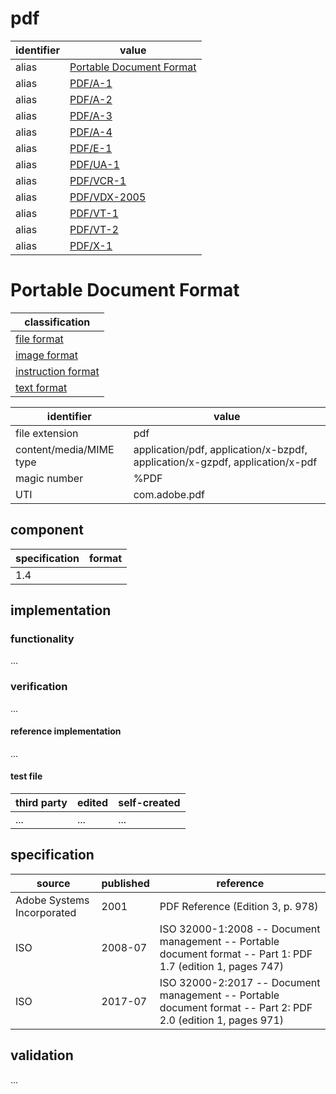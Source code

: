 # pdf

| identifier | value
| ---------- | -----
| alias      | [Portable Document Format](#portable-document-format)
| alias      | [PDF/A-1](pdf/a.md)
| alias      | [PDF/A-2](pdf/a.md)
| alias      | [PDF/A-3](pdf/a.md)
| alias      | [PDF/A-4](pdf/a.md)
| alias      | [PDF/E-1](pdf/e.md)
| alias      | [PDF/UA-1](pdf/ua.md)
| alias      | [PDF/VCR-1](pdf/vcr.md)
| alias      | [PDF/VDX-2005](pdf/vdx.md)
| alias      | [PDF/VT-1](pdf/vt.md)
| alias      | [PDF/VT-2](pdf/vt.md)
| alias      | [PDF/X-1](pdf/x.md)

# Portable Document Format
| classification
| --------------
| [file format](file.md)
| [image format](image.md)
| [instruction format](instruction.md)
| [text format](text.md)

| identifier              | value
| ----------------------- | -----
| file extension          | pdf
| content/media/MIME type | application/pdf, application/x-bzpdf, application/x-gzpdf, application/x-pdf
| magic number            | %PDF
| UTI                     | com.adobe.pdf

## component
| specification | format
| ------------- | ------
| 1.4           |

## implementation
### functionality
...
### verification
...
#### reference implementation
...
#### test file
| third party | edited | self-created
| ------------| ------ | ------------
| ...         | ...    | ...

## specification
| source                     | published | reference
| -------------------------- | --------- | ---------
| Adobe Systems Incorporated | 2001      | PDF Reference (Edition 3, p. 978)
| ISO                        | 2008-07   | ISO 32000-1:2008 -- Document management -- Portable document format -- Part 1: PDF 1.7 (edition 1, pages 747)
| ISO                        | 2017-07   | ISO 32000-2:2017 -- Document management -- Portable document format -- Part 2: PDF 2.0 (edition 1, pages 971)

## validation
...
